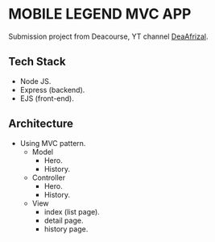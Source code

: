 # MOBILE LEGEND MVC APP
Submission project from Deacourse, YT channel [DeaAfrizal](https://www.youtube.com/c/DeaAfrizal).

## Tech Stack
- Node JS.
- Express (backend).
- EJS (front-end).

## Architecture
- Using MVC pattern.
  - Model
    - Hero.
    - History.
  - Controller
    - Hero.
    - History.
  - View
    - index (list page).
    - detail page.
    - history page.
